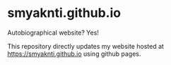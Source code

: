 # smyaknti.github.io
Autobiographical website?
Yes!

This repository directly updates my website hosted at https://smyaknti.github.io using github pages.
